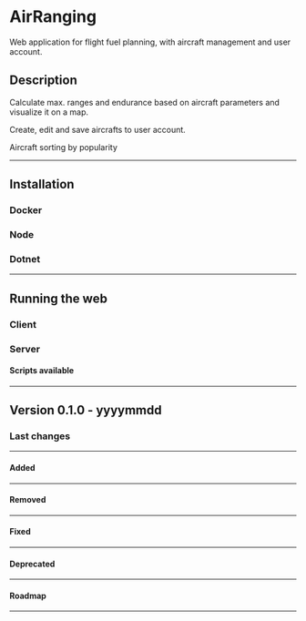 # AirRanging

Web application for flight fuel planning, with aircraft management and user account.

## Description

Calculate max. ranges and endurance based on aircraft parameters and visualize it on a map.

Create, edit and save aircrafts to user account.

Aircraft sorting by popularity

---

## Installation

### Docker

### Node

### Dotnet

---

## Running the web

### Client

### Server

#### Scripts available

---

## Version 0.1.0 - yyyymmdd

### Last changes

---

#### Added

---

#### Removed

---

#### Fixed

---

#### Deprecated

---

#### Roadmap

---
